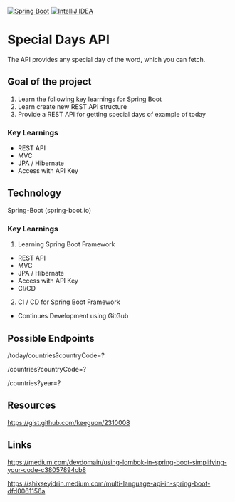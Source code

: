 [![Spring Boot](https://img.shields.io/badge/Spring%20Boot-6DB33F?logo=springboot&logoColor=fff)](#)
[![IntelliJ IDEA](https://img.shields.io/badge/IntelliJIDEA-000000.svg?logo=intellij-idea&logoColor=white)](#)

# Special Days API

The API provides any special day of the word, which you can fetch.

## Goal of the project
1. Learn the following key learnings for Spring Boot
2. Learn create new REST API structure
3. Provide a REST API for getting special days of example of today

### Key Learnings

- REST API
- MVC
- JPA / Hibernate
- Access with API Key

## Technology

Spring-Boot (spring-boot.io)

### Key Learnings

1. Learning Spring Boot Framework
- REST API
- MVC
- JPA / Hibernate
- Access with API Key
- CI/CD
2. CI / CD for Spring Boot Framework
- Continues Development using GitGub
## Possible Endpoints

/today/countries?countryCode=?

/countries?countryCode=?

/countries?year=?

## Resources

https://gist.github.com/keeguon/2310008

## Links

https://medium.com/devdomain/using-lombok-in-spring-boot-simplifying-your-code-c38057894cb8

https://shixseyidrin.medium.com/multi-language-api-in-spring-boot-dfd0061156a
